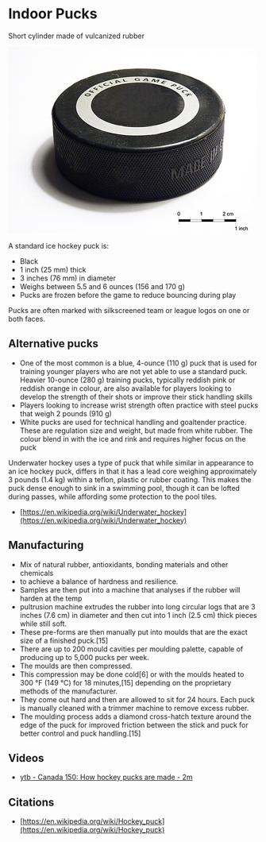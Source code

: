 # Indoor Pucks

Short cylinder made of vulcanized rubber

![indoor puck](images/indoor-puck.png)

A standard ice hockey puck is:

- Black
- 1 inch (25 mm) thick
- 3 inches (76 mm) in diameter
- Weighs between 5.5 and 6 ounces (156 and 170 g)
- Pucks are frozen before the game to reduce bouncing during play

Pucks are often marked with silkscreened team or league logos on one or both faces.


## Alternative pucks

- One of the most common is a blue, 4-ounce (110 g) puck that is used for training younger players who are not yet able to use a standard puck. Heavier 10-ounce (280 g) training pucks, typically reddish pink or reddish orange in colour, are also available for players looking to develop the strength of their shots or improve their stick handling skills
- Players looking to increase wrist strength often practice with steel pucks that weigh 2 pounds (910 g)
- White pucks are used for technical handling and goaltender practice. These are regulation size and weight, but made from white rubber. The colour blend in with the ice and rink and requires higher focus on the puck

Underwater hockey uses a type of puck that while similar in appearance to an ice hockey puck, differs in that it has a lead core weighing approximately 3 pounds (1.4 kg) within a teflon, plastic or rubber coating. This makes the puck dense enough to sink in a swimming pool, though it can be lofted during passes, while affording some protection to the pool tiles. 

- [https://en.wikipedia.org/wiki/Underwater_hockey](https://en.wikipedia.org/wiki/Underwater_hockey)

## Manufacturing

- Mix of natural rubber, antioxidants, bonding materials and other chemicals 
- to achieve a balance of hardness and resilience.
- Samples are then put into a machine that analyses if the rubber will harden at the temp
- pultrusion machine extrudes the rubber into long circular logs that are 3 inches (7.6 cm) in diameter and then cut into 1 inch (2.5 cm) thick pieces while still soft. 
- These pre-forms are then manually put into moulds that are the exact size of a finished puck.[15] 
- There are up to 200 mould cavities per moulding palette, capable of producing up to 5,000 pucks per week.
- The moulds are then compressed. 
- This compression may be done cold[6] or with the moulds heated to 300 °F (149 °C) for 18 minutes,[15] depending on the proprietary methods of the manufacturer. 
- They come out hard and then are allowed to sit for 24 hours. Each puck is manually cleaned with a trimmer machine to remove excess rubber. 
- The moulding process adds a diamond cross-hatch texture around the edge of the puck for improved friction between the stick and puck for better control and puck handling.[15]



## Videos

- [ytb - Canada 150: How hockey pucks are made - 2m](https://www.youtube.com/watch?v=gHLeoH5psNw)

## Citations

- [https://en.wikipedia.org/wiki/Hockey_puck](https://en.wikipedia.org/wiki/Hockey_puck)
